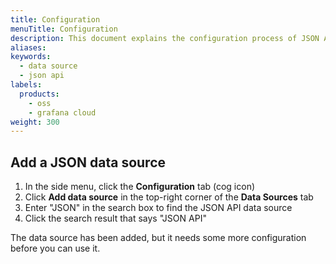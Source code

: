 ```yaml
---
title: Configuration
menuTitle: Configuration
description: This document explains the configuration process of JSON API data source
aliases:
keywords:
  - data source
  - json api
labels:
  products:
    - oss
    - grafana cloud
weight: 300
---
```


## Add a JSON data source

1. In the side menu, click the **Configuration** tab (cog icon)
1. Click **Add data source** in the top-right corner of the **Data Sources** tab
1. Enter "JSON" in the search box to find the JSON API data source
1. Click the search result that says "JSON API"

The data source has been added, but it needs some more configuration before you can use it.

